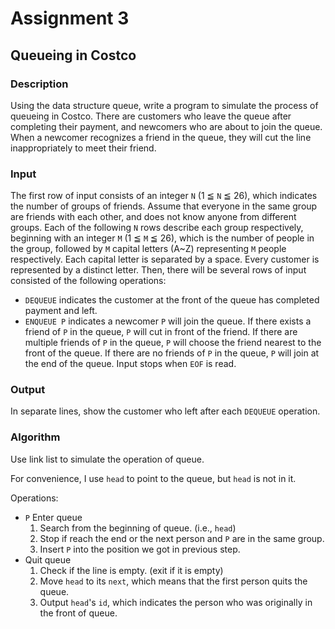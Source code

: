 # Assignment 3

## Queueing in Costco

### Description

Using the data structure queue, write a program to simulate the process of queueing in Costco.
There are customers who leave the queue after completing their payment, and newcomers who are about to join the queue.
When a newcomer recognizes a friend in the queue, they will cut the line inappropriately to meet their friend.

### Input

The first row of input consists of an integer `N` (1 ≦ `N` ≦ 26), which indicates the number of groups of friends.
Assume that everyone in the same group are friends with each other, and does not know anyone from different groups.
Each of the following `N` rows describe each group respectively, beginning with an integer `M` (1 ≦ `M` ≦ 26), which is the number of people in the group, followed by `M` capital letters (A~Z) representing `M` people respectively.
Each capital letter is separated by a space.
Every customer is represented by a distinct letter.
Then, there will be several rows of input consisted of the following operations:
- `DEQUEUE` indicates the customer at the front of the queue has completed payment and left.
- `ENQUEUE P` indicates a newcomer `P` will join the queue. If there exists a friend of `P` in the queue, `P` will cut in front of the friend. If there are multiple friends of `P` in the queue, `P` will choose the friend nearest to the front of the queue. If there are no friends of `P` in the queue, `P` will join at the end of the queue. Input stops when `EOF` is read.

### Output

In separate lines, show the customer who left after each `DEQUEUE` operation.

### Algorithm

Use link list to simulate the operation of queue.

For convenience, I use `head` to point to the queue, but `head` is not in it.

Operations:
- `P` Enter queue
    1. Search from the beginning of queue. (i.e.,  `head`)
    2. Stop if reach the end or the next person and `P` are in the same group.
    3. Insert `P` into the position we got in previous step.
- Quit queue
    1. Check if the line is empty. (exit if it is empty)
    2. Move `head` to its `next`, which means that the first person quits the queue.
    3. Output `head`'s `id`, which indicates the person who was originally in the front of queue.

